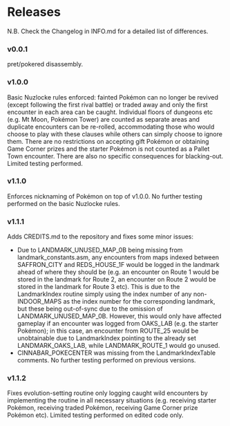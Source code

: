 # Releases

N.B. Check the Changelog in INFO.md for a detailed list of differences.

### v0.0.1
pret/pokered disassembly.

### v1.0.0
Basic Nuzlocke rules enforced: fainted Pokémon can no longer be revived (except following the first rival battle) or traded away and only the first encounter in each area can be caught. Individual floors of dungeons etc (e.g. Mt Moon, Pokémon Tower) are counted as separate areas and duplicate encounters can be re-rolled, accommodating those who would choose to play with these clauses while others can simply choose to ignore them. There are no restrictions on accepting gift Pokémon or obtaining Game Corner prizes and the starter Pokémon is not counted as a Pallet Town encounter. There are also no specific consequences for blacking-out. Limited testing performed.

### v1.1.0
Enforces nicknaming of Pokémon on top of v1.0.0. No further testing performed on the basic Nuzlocke rules.

### v1.1.1
Adds CREDITS.md to the repository and fixes some minor issues:
* Due to LANDMARK_UNUSED_MAP_0B being missing from landmark_constants.asm, any encounters from maps indexed between SAFFRON_CITY and REDS_HOUSE_1F would be logged in the landmark ahead of where they should be (e.g. an encounter on Route 1 would be stored in the landmark for Route 2, an encounter on Route 2 would be stored in the landmark for Route 3 etc). This is due to the LandmarkIndex routine simply using the index number of any non-INDOOR_MAPS as the index number for the corresponding landmark, but these being out-of-sync due to the omission of LANDMARK_UNUSED_MAP_0B. However, this would only have affected gameplay if an encounter was logged from OAKS_LAB (e.g. the starter Pokémon); in this case, an encounter from ROUTE_25 would be unobtainable due to LandmarkIndex pointing to the already set LANDMARK_OAKS_LAB, while LANDMARK_ROUTE_1 would go unused.
* CINNABAR_POKECENTER was missing from the LandmarkIndexTable comments.
No further testing performed on previous versions.

### v1.1.2
Fixes evolution-setting routine only logging caught wild encounters by implementing the routine in all necessary situations (e.g. receiving starter Pokémon, receiving traded Pokémon, receiving Game Corner prize Pokémon etc). Limited testing performed on edited code only.
